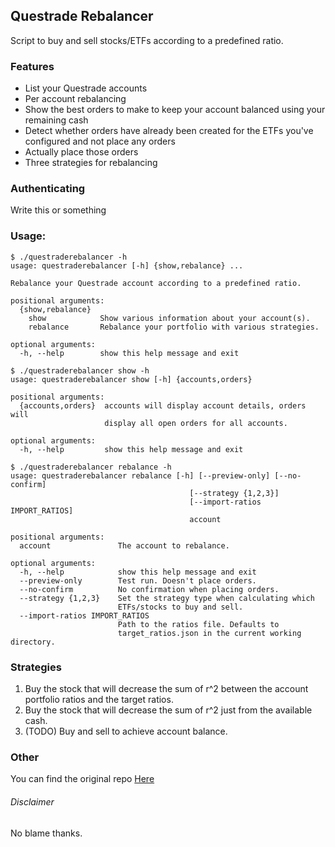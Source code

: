 ## Questrade Rebalancer
Script to buy and sell stocks/ETFs according to a predefined ratio.

### Features
- List your Questrade accounts
- Per account rebalancing
- Show the best orders to make to keep your account balanced using your remaining cash
- Detect whether orders have already been created for the ETFs you've configured and not place any orders
- Actually place those orders
- Three strategies for rebalancing

### Authenticating

Write this or something

### Usage:

```
$ ./questraderebalancer -h
usage: questraderebalancer [-h] {show,rebalance} ...

Rebalance your Questrade account according to a predefined ratio.

positional arguments:
  {show,rebalance}
    show            Show various information about your account(s).
    rebalance       Rebalance your portfolio with various strategies.

optional arguments:
  -h, --help        show this help message and exit

```

```
$ ./questraderebalancer show -h
usage: questraderebalancer show [-h] {accounts,orders}

positional arguments:
  {accounts,orders}  accounts will display account details, orders will
                     display all open orders for all accounts.

optional arguments:
  -h, --help         show this help message and exit
```

```
$ ./questraderebalancer rebalance -h
usage: questraderebalancer rebalance [-h] [--preview-only] [--no-confirm]
                                        [--strategy {1,2,3}]
                                        [--import-ratios IMPORT_RATIOS]
                                        account

positional arguments:
  account               The account to rebalance.

optional arguments:
  -h, --help            show this help message and exit
  --preview-only        Test run. Doesn't place orders.
  --no-confirm          No confirmation when placing orders.
  --strategy {1,2,3}    Set the strategy type when calculating which
                        ETFs/stocks to buy and sell.
  --import-ratios IMPORT_RATIOS
                        Path to the ratios file. Defaults to
                        target_ratios.json in the current working directory.

```

### Strategies

1. Buy the stock that will decrease the sum of r^2 between the account portfolio
ratios and the target ratios.
2. Buy the stock that will decrease the sum of r^2 just from the available cash.
3. (TODO) Buy and sell to achieve account balance.

### Other

You can find the original repo [Here](https://github.com/mobad/questradeRebalancer)

###### Disclaimer
No blame thanks.
